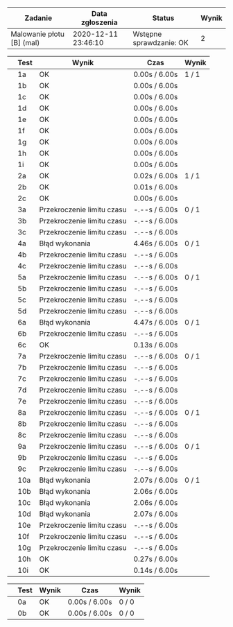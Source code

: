 | Zadanie | Data zgłoszenia | Status | Wynik |
| --- | --- | --- | --- |
| Malowanie płotu [B] (mal) | 2020-12-11 23:46:10 |  Wstępne sprawdzanie: OK  |  2  |

|  | Test | Wynik | Czas | Wynik |
| --- | --- | --- | --- | --- |
|  |  1a      |  OK  |  0.00s / 6.00s  |  1 / 1  |
|  |  1b      |  OK  |  0.00s / 6.00s  |
|  |  1c      |  OK  |  0.00s / 6.00s  |
|  |  1d      |  OK  |  0.00s / 6.00s  |
|  |  1e      |  OK  |  0.00s / 6.00s  |
|  |  1f      |  OK  |  0.00s / 6.00s  |
|  |  1g      |  OK  |  0.00s / 6.00s  |
|  |  1h      |  OK  |  0.00s / 6.00s  |
|  |  1i      |  OK  |  0.00s / 6.00s  |
|  |  2a      |  OK  |  0.02s / 6.00s  |  1 / 1  |
|  |  2b      |  OK  |  0.01s / 6.00s  |
|  |  2c      |  OK  |  0.00s / 6.00s  |
|  |  3a      |  Przekroczenie limitu czasu  |  -.--s / 6.00s  |  0 / 1  |
|  |  3b      |  Przekroczenie limitu czasu  |  -.--s / 6.00s  |
|  |  3c      |  Przekroczenie limitu czasu  |  -.--s / 6.00s  |
|  |  4a      |  Błąd wykonania  |  4.46s / 6.00s  |  0 / 1  |
|  |  4b      |  Przekroczenie limitu czasu  |  -.--s / 6.00s  |
|  |  4c      |  Przekroczenie limitu czasu  |  -.--s / 6.00s  |
|  |  5a      |  Przekroczenie limitu czasu  |  -.--s / 6.00s  |  0 / 1  |
|  |  5b      |  Przekroczenie limitu czasu  |  -.--s / 6.00s  |
|  |  5c      |  Przekroczenie limitu czasu  |  -.--s / 6.00s  |
|  |  5d      |  Przekroczenie limitu czasu  |  -.--s / 6.00s  |
|  |  6a      |  Błąd wykonania  |  4.47s / 6.00s  |  0 / 1  |
|  |  6b      |  Przekroczenie limitu czasu  |  -.--s / 6.00s  |
|  |  6c      |  OK  |  0.13s / 6.00s  |
|  |  7a      |  Przekroczenie limitu czasu  |  -.--s / 6.00s  |  0 / 1  |
|  |  7b      |  Przekroczenie limitu czasu  |  -.--s / 6.00s  |
|  |  7c      |  Przekroczenie limitu czasu  |  -.--s / 6.00s  |
|  |  7d      |  Przekroczenie limitu czasu  |  -.--s / 6.00s  |
|  |  7e      |  Przekroczenie limitu czasu  |  -.--s / 6.00s  |
|  |  8a      |  Przekroczenie limitu czasu  |  -.--s / 6.00s  |  0 / 1  |
|  |  8b      |  Przekroczenie limitu czasu  |  -.--s / 6.00s  |
|  |  8c      |  Przekroczenie limitu czasu  |  -.--s / 6.00s  |
|  |  9a      |  Przekroczenie limitu czasu  |  -.--s / 6.00s  |  0 / 1  |
|  |  9b      |  Przekroczenie limitu czasu  |  -.--s / 6.00s  |
|  |  9c      |  Przekroczenie limitu czasu  |  -.--s / 6.00s  |
|  |  10a      |  Błąd wykonania  |  2.07s / 6.00s  |  0 / 1  |
|  |  10b      |  Błąd wykonania  |  2.06s / 6.00s  |
|  |  10c      |  Błąd wykonania  |  2.06s / 6.00s  |
|  |  10d      |  Błąd wykonania  |  2.07s / 6.00s  |
|  |  10e      |  Przekroczenie limitu czasu  |  -.--s / 6.00s  |
|  |  10f      |  Przekroczenie limitu czasu  |  -.--s / 6.00s  |
|  |  10g      |  Przekroczenie limitu czasu  |  -.--s / 6.00s  |
|  |  10h      |  OK  |  0.27s / 6.00s  |
|  |  10i      |  OK  |  0.14s / 6.00s  |

|  | Test | Wynik | Czas | Wynik |
| --- | --- | --- | --- | --- |
|  |  0a      |  OK  |  0.00s / 6.00s  |  0 / 0  |
|  |  0b      |  OK  |  0.00s / 6.00s  |  0 / 0  |
